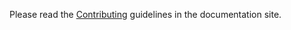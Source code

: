 Please read the [Contributing](https://docs.aiogram.dev/en/dev-3.x/contributing.html) guidelines in the documentation site.
